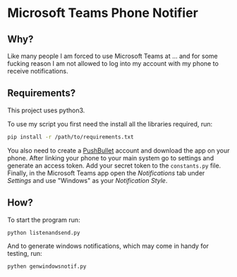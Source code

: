 # Microsoft Teams Phone Notifier

## Why?

Like many people I am forced to use Microsoft Teams at ... and for some fucking reason I am not allowed to log into my account with my phone to receive notifications.

## Requirements?

This project uses python3.

To use my script you first need the install all the libraries required, run:

```sh
pip install -r /path/to/requirements.txt
```

You also need to create a [PushBullet](www.pushbullet.com) account and download the app on your phone. After linking your phone to your main system go to settings and generate an access token. Add your secret token to the `constants.py` file. Finally, in the Microsoft Teams app open the *Notifications* tab under *Settings* and use "Windows" as your *Notification Style*.

## How?

To start the program run:

```sh
python listenandsend.py
```

And to generate windows notifications, which may come in handy for testing, run:

```sh
pythen genwindowsnotif.py
```
